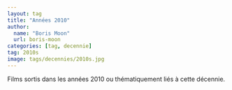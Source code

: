 ```yaml
---
layout: tag
title: "Années 2010"
author:
  name: "Boris Moon"
  url: boris-moon
categories: [tag, decennie]
tag: 2010s
image: tags/decennies/2010s.jpg
---
```


Films sortis dans les années 2010 ou thématiquement liés à cette décennie.
